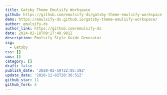 ```yaml
---
title: Gatsby Theme Emulsify Workspace
github: https://github.com/emulsify-ds/gatsby-theme-emulsify-workspace
demo: https://emulsify-ds.github.io/gatsby-theme-emulsify-workspace/
author: emulsify-ds
author_link: https://github.com/emulsify-ds
date: 2024-02-18T09:27:48.901Z
description: Emulsify Style Guide Generator
ssg:
  - Gatsby
css: []
cms: []
category: []
draft: false
publish_date: '2020-02-19T22:05:19Z'
update_date: '2020-12-02T20:36:51Z'
github_star: 11
github_fork: 4
---
```

